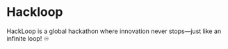 # Hackloop
HackLoop is a global hackathon where innovation never stops—just like an infinite loop! ♾️ 
